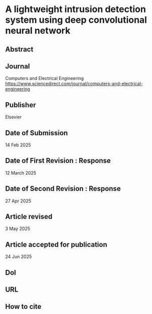 # A lightweight intrusion detection system using deep convolutional neural network

## Abstract

## Journal
Computers and Electrical Engineering
https://www.sciencedirect.com/journal/computers-and-electrical-engineering

## Publisher
Elsevier

## Date of Submission
14 Feb 2025 

## Date of First Revision : Response
12 March 2025

## Date of Second Revision : Response
27 Apr 2025

## Article revised
3 May 2025

## Article accepted for publication
24 Jun 2025

## DoI


## URL


## How to cite
